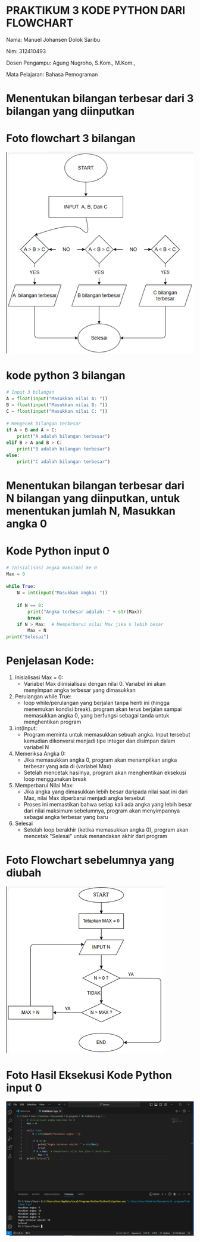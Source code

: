 # PRAKTIKUM 3 KODE PYTHON DARI FLOWCHART

Nama: Manuel Johansen Dolok Saribu

Nim: 312410493

Dosen Pengampu: Agung Nugroho, S.Kom., M.Kom.,

Mata Pelajaran: Bahasa Pemograman

# Menentukan bilangan terbesar dari 3 bilangan yang diinputkan
# Foto flowchart 3 bilangan 
![FOTO](https://github.com/Manueljds2311105/foto/blob/b58f66cd98a9ae7600651efe368eeed0606ac030/flowchart%203%20bilangan.png)

# kode python 3 bilangan
```python
# Input 3 bilangan 
A = float(input("Masukkan nilai A: "))
B = float(input("Masukkan nilai B: "))
C = float(input("Masukkan nilai C: "))

# Mengecek bilangan terbesar
if A > B and A > C:
    print("A adalah bilangan terbesar")
elif B > A and B > C:
    print("B adalah bilangan terbesar")
else:
    print("C adalah bilangan terbesar")
```


# Menentukan bilangan terbesar dari N bilangan yang diinputkan, untuk menentukan jumlah N, Masukkan angka 0
# Kode Python input 0

```python
# Inisialisasi angka maksimal ke 0  
Max = 0

while True:
    N = int(input("Masukkan angka: "))

    if N == 0:
        print("Angka terbesar adalah: " + str(Max))
        break
    if N > Max:  # Memperbarui nilai Max jika n lebih besar
        Max = N
print("Selesai")
```

# Penjelasan Kode:
1. Inisialisasi Max = 0:
    - Variabel Max diinisialisasi dengan nilai 0. Variabel ini akan menyimpan angka terbesar yang dimasukkan
2. Perulangan while True:
    - loop while/perulangan yang berjalan tanpa henti ini (hingga menemukan kondisi break). program akan terus berjalan sampai memasukkan angka 0, yang berfungsi sebagai tanda untuk menghentikan program
3. int(Input:
    - Program meminta untuk memasukkan sebuah angka. Input tersebut kemudian dikonversi menjadi tipe integer dan disimpan dalam variabel N
4. Memeriksa Angka 0:
    - Jika memasukkan angka 0, program akan menampilkan angka terbesar yang ada di (variabel Max)
    - Setelah mencetak hasilnya, program akan menghentikan eksekusi loop menggunakan break
6. Memperbarui Nilai Max:
    - Jika angka yang dimasukkan lebih besar daripada nilai saat ini dari Max, nilai Max diperbarui menjadi angka tersebut
    - Proses ini memastikan bahwa setiap kali ada angka yang lebih besar dari nilai maksimum sebelumnya, program akan menyimpannya sebagai angka terbesar yang baru
7. Selesai
    - Setelah loop berakhir (ketika memasukkan angka 0), program akan mencetak "Selesai" untuk menandakan akhir dari program

# Foto Flowchart sebelumnya yang diubah 
![Foto](https://github.com/Manueljds2311105/foto/blob/b58f66cd98a9ae7600651efe368eeed0606ac030/Flowchart%20input%200.png)

# Foto Hasil Eksekusi Kode Python input 0
![Foto](https://github.com/Manueljds2311105/foto/blob/b58f66cd98a9ae7600651efe368eeed0606ac030/Hasil%20eksekusi%20kode%20python.png)
